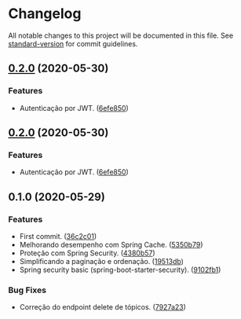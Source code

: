 # Changelog

All notable changes to this project will be documented in this file. See [standard-version](https://github.com/conventional-changelog/standard-version) for commit guidelines.

## [0.2.0](https://github.com/danielso2007/virtualLibraryAPI/compare/v0.1.0...v0.2.0) (2020-05-30)


### Features

* Autenticação por JWT. ([6efe850](https://github.com/danielso2007/virtualLibraryAPI/commit/6efe85092324f4bdf81f66075733e192a1048afd))

## [0.2.0](https://github.com/danielso2007/virtualLibraryAPI/compare/v0.1.0...v0.2.0) (2020-05-30)


### Features

* Autenticação por JWT. ([6efe850](https://github.com/danielso2007/virtualLibraryAPI/commit/6efe85092324f4bdf81f66075733e192a1048afd))

## 0.1.0 (2020-05-29)


### Features

* First commit. ([36c2c01](https://github.com/danielso2007/virtualLibraryAPI/commit/36c2c018c30ac4e097247a496a35306179eded4c))
* Melhorando desempenho com Spring Cache. ([5350b79](https://github.com/danielso2007/virtualLibraryAPI/commit/5350b794aa500ef921d58bdb4b2ac2f6fabc38a9))
* Proteção com Spring Security. ([4380b57](https://github.com/danielso2007/virtualLibraryAPI/commit/4380b571176e15a6f5a2b22247902a8b23a71f0c))
* Simplificando a paginação e ordenação. ([19513db](https://github.com/danielso2007/virtualLibraryAPI/commit/19513dbd6368907ea217c008ea093c0f72c54adf))
* Spring security basic (spring-boot-starter-security). ([9102fb1](https://github.com/danielso2007/virtualLibraryAPI/commit/9102fb136341b304a246989478dff9b2dbaf34a1))


### Bug Fixes

* Correção do endpoint delete de tópicos. ([7927a23](https://github.com/danielso2007/virtualLibraryAPI/commit/7927a2317b5a07c721e39fa767722d480ee2c565))

